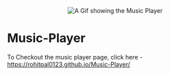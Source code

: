 <div align="center">
  <img src="https://user-images.githubusercontent.com/79858234/194760513-c13dfc8c-6d71-47bb-9503-61b180291bdd.gif" alt="A Gif showing the Music Player" />
</div>

# Music-Player
To Checkout the music player page, click here - https://rohitpal0123.github.io/Music-Player/
